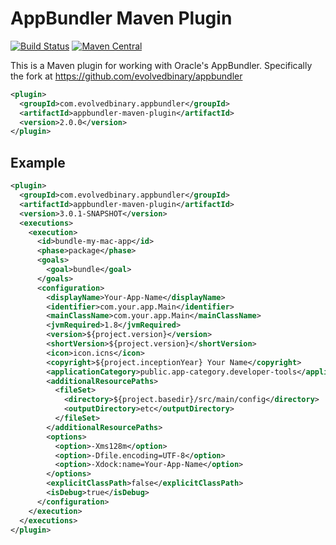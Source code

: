 # AppBundler Maven Plugin

[![Build Status](https://github.com/evolvedbinary/appbundler-maven-plugin/actions/workflows/ci.yml/badge.svg?branch=main)](https://github.com/evolvedbinary/appbundler-maven-plugin/actions/workflows/ci.yml)
[![Maven Central](https://maven-badges.herokuapp.com/maven-central/com.evolvedbinary.appbundler/appbundler-maven-plugin/badge.svg)](https://maven-badges.herokuapp.com/maven-central/com.evolvedbinary.appbundler/appbundler-maven-plugin)

This is a Maven plugin for working with Oracle's AppBundler. Specifically the fork at https://github.com/evolvedbinary/appbundler

```xml
<plugin>
  <groupId>com.evolvedbinary.appbundler</groupId>
  <artifactId>appbundler-maven-plugin</artifactId>
  <version>2.0.0</version>
</plugin>
```

## Example

```xml
<plugin>
  <groupId>com.evolvedbinary.appbundler</groupId>
  <artifactId>appbundler-maven-plugin</artifactId>
  <version>3.0.1-SNAPSHOT</version>
  <executions>
    <execution>
      <id>bundle-my-mac-app</id>
      <phase>package</phase>
      <goals>
        <goal>bundle</goal>
      </goals>
      <configuration>
        <displayName>Your-App-Name</displayName>
        <identifier>com.your.app.Main</identifier>
        <mainClassName>com.your.app.Main</mainClassName>
        <jvmRequired>1.8</jvmRequired>
        <version>${project.version}</version>
        <shortVersion>${project.version}</shortVersion>
        <icon>icon.icns</icon>
        <copyright>${project.inceptionYear} Your Name</copyright>
        <applicationCategory>public.app-category.developer-tools</applicationCategory>
        <additionalResourcePaths>
          <fileSet>
            <directory>${project.basedir}/src/main/config</directory>
            <outputDirectory>etc</outputDirectory>
          </fileSet>
        </additionalResourcePaths>
        <options>
          <option>-Xms128m</option>
          <option>-Dfile.encoding=UTF-8</option>
          <option>-Xdock:name=Your-App-Name</option>
        </options>
        <explicitClassPath>false</explicitClassPath>
        <isDebug>true</isDebug>
      </configuration>
    </execution>
  </executions>
</plugin>
```



